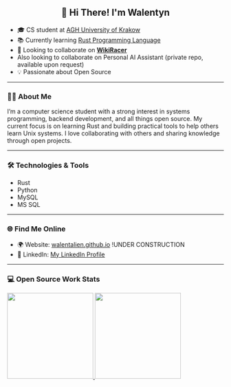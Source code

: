 <h2 align="center">👋 Hi There! I'm Walentyn</h2>

- 🎓 CS student at [AGH University of Krakow](https://www.agh.edu.pl/)
- 📚 Currently learning [Rust Programming Language](https://www.rust-lang.org/)
- 🤝 Looking to collaborate on **[WikiRacer](https://github.com/Walentalien/WikiRacer.git)**
- Also looking to collaborate on Personal AI Assistant (private repo, available upon request) 
- 💡 Passionate about Open Source

---

### 🧑‍💻 About Me

I’m a computer science student with a strong interest in systems programming, backend development, and all things open source. My current focus is on learning Rust and building practical tools to help others learn Unix systems. I love collaborating with others and sharing knowledge through open projects.

---

### 🛠️ Technologies & Tools

- Rust
- Python
- MySQL
- MS SQL

---

### 🌐 Find Me Online

- 🌍 Website: [walentalien.github.io](https://walentalien.github.io/) !UNDER CONSTRUCTION
- 💼 LinkedIn: [My LinkedIn Profile](www.linkedin.com/in/walentyn1)

---

### 💻 Open Source Work Stats

<a href="https://github.com/Walentalien">
  <img height="200em" src="https://github-readme-stats.vercel.app/api?username=Walentalien&theme=buefy&show_icons=true" />
  <img height="200em" src="https://github-readme-stats.vercel.app/api/top-langs/?username=Walentalien&theme=buefy&layout=compact" />
</a>
